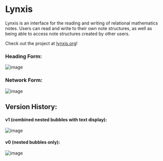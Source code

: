 # Lynxis
Lynxis is an interface for the reading and writing of relational mathematics notes. Users can read and write to their own note structures, as well as being able to access note structures created by other users.

Check out the project at [lynxis.org](http://lynxis.org/)!

### Heading Form:
![image](https://cloud.githubusercontent.com/assets/18433116/17279672/4a8f72e0-572f-11e6-96bd-3398808d9816.png)

### Network Form:
![image](https://cloud.githubusercontent.com/assets/18433116/17275193/07bf4240-56b4-11e6-92fc-cba1c3621349.png)


## Version History:

#### v1 (combined nested bubbles with text display):
![image](https://cloud.githubusercontent.com/assets/18433116/15915487/7b1c0dc0-2d9e-11e6-9036-056657bf7ef9.png)
#### v0 (nested bubbles only):
![image](https://cloud.githubusercontent.com/assets/18433116/15207649/4a486f68-17dc-11e6-83a6-478460995392.png)
